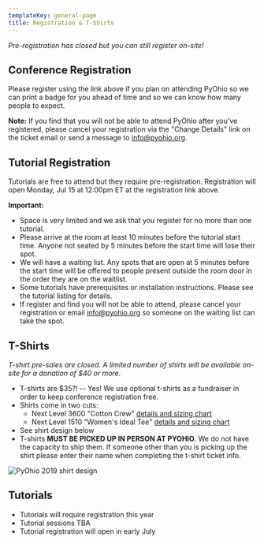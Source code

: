 ```yaml
---
templateKey: general-page
title: Registration & T-Shirts
---
```


<!-- <a href="https://ti.to/pyohio/pyohio-2019" class="button is-link is-large">REGISTER HERE!</a> -->
*Pre-registration has closed but you can still register on-site!*

## Conference Registration

Please register using the link above if you plan on attending PyOhio so we can print a badge for you ahead of time and so we can know how many people to expect.

**Note:** If you find that you will not be able to attend PyOhio after you've registered, please cancel your registration via the "Change Details" link on the ticket email or send a message to info@pyohio.org.

## Tutorial Registration

Tutorials are free to attend but they require pre-registration. Registration will open Monday, Jul 15 at 12:00pm ET at the registration link above.

**Important:**

- Space is very limited and we ask that you register for no more than one tutorial.
- Please arrive at the room at least 10 minutes before the tutorial start time. Anyone not seated by 5 minutes before the start time will lose their spot.
- We will have a waiting list. Any spots that are open at 5 minutes before the start time will be offered to people present outside the room door in the order they are on the waitlist.
- Some tutorials have prerequisites or installation instructions. Please see the tutorial listing for details.
- If register and find you will not be able to attend, please cancel your registration or email info@pyohio.org so someone on the waiting list can take the spot.

## T-Shirts

_T-shirt pre-sales are closed. A limited number of shirts will be available on-site for a donation of $40 or more._

* T-shirts are $35?! -- Yes! We use optional t-shirts as a fundraiser in order to keep conference registration free.
* Shirts come in two cuts:
  * Next Level 3600 "Cotton Crew" [details and sizing chart](https://www.nextlevelapparel.com/mens-cotton-crew-7336.html)
  * Next Level 1510 "Women's Ideal Tee" [details and sizing chart](https://www.nextlevelapparel.com/ideal-tee-6920.html)
* See shirt design below
* T-shirts **MUST BE PICKED UP IN PERSON AT PYOHIO**. We do not have the capacity to ship them. If someone other than you is picking up the shirt please enter their name when completing the t-shirt ticket info.


![PyOhio 2019 shirt design](/2019/img/pyohio-2019-with-background-300x300.png "PyOhio 2019 Shirt Design")

## Tutorials

* Tutorials will require registration this year
* Tutorial sessions TBA
* Tutorial registration will open in early July